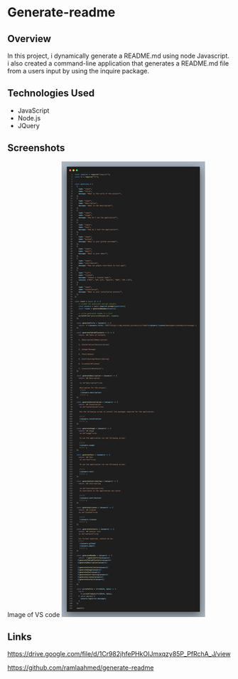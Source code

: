 # Generate-readme

## Overview

In this project, i dynamically generate a README.md using node Javascript. i also created a command-line application that generates a README.md file from a users input by using the inquire package.

## Technologies Used

- JavaScript
- Node.js
- JQuery

## Screenshots

Image of VS code
![code.png](./source/nodeJscap.png)

## Links

https://drive.google.com/file/d/1Cr982jhfePHkOIJmxqzy85P_PfRchA_J/view

https://github.com/ramlaahmed/generate-readme
